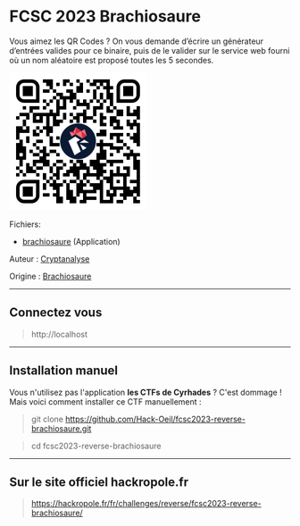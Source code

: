 # FCSC 2023 Brachiosaure

Vous aimez les QR Codes ? On vous demande d’écrire un générateur d’entrées valides pour ce binaire, puis de le valider sur le service web fourni où un nom aléatoire est proposé toutes les 5 secondes.

![brachiosaure.png](brachiosaure.png)

Fichiers:
- [brachiosaure](brachiosaure)  (Application)


Auteur : [Cryptanalyse](https://twitter.com/Cryptanalyse)


Origine : [Brachiosaure](https://hackropole.fr/fr/challenges/reverse/fcsc2023-reverse-brachiosaure/)



-----------

## Connectez vous  
> http://localhost


-----------


## Installation manuel
Vous n'utilisez pas l'application **les CTFs de Cyrhades** ? C'est dommage !
Mais voici comment installer ce CTF manuellement :

> git clone https://github.com/Hack-Oeil/fcsc2023-reverse-brachiosaure.git

> cd fcsc2023-reverse-brachiosaure


-----------


## Sur le site officiel hackropole.fr
> https://hackropole.fr/fr/challenges/reverse/fcsc2023-reverse-brachiosaure/